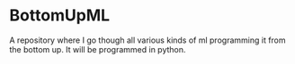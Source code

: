 # BottomUpML
A repository where I go though all various kinds of ml programming it from the bottom up. It will be programmed in python.
